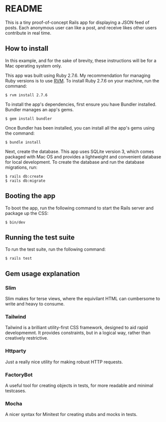 # README

This is a tiny proof-of-concept Rails app for displaying a JSON feed of posts. Each anonymous user can like a post, and receive likes other users contribute in real time.

## How to install

In this example, and for the sake of brevity, these instructions will be for a Mac operating system only.

This app was built using Ruby 2.7.6. My recommendation for managing Ruby versions is to use [RVM](https://rvm.io/). To install Ruby 2.7.6 on your machine, run the command:

```
$ rvm install 2.7.6
```

To install the app's dependencies, first ensure you have Bundler installed. Bundler manages an app's gems.

```
$ gem install bundler
```

Once Bundler has been installed, you can install all the app's gems using the command:

```
$ bundle install
```

Next, create the database. This app uses SQLite version 3, which comes packaged with Mac OS and provides a lightweight and convenient database for local development. To create the database and run the database migrations, run:

```
$ rails db:create
$ rails db:migrate
```

## Booting the app

To boot the app, run the following command to start the Rails server and package up the CSS:

```
$ bin/dev
```

## Running the test suite

To run the test suite, run the following command:

```
$ rails test
```

## Gem usage explanation

### Slim

Slim makes for terse views, where the equivilant HTML can cumbersome to write and heavy to consume.

### Tailwind

Tailwind is a brilliant utility-first CSS framework, designed to aid rapid developmemnt. It provides constraints, but in a logical way, rather than creatively restrictive.

### Httparty

Just a really nice utility for making robust HTTP requests.

### FactoryBot

A useful tool for creating objects in tests, for more readable and minimal testcases.

### Mocha

A nicer syntax for Minitest for creating stubs and mocks in tests.
